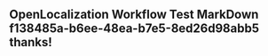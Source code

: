 <properties
ms.topic="hero-topic"
ms.test1="hero-topic"
ms.test2="test"/>


## OpenLocalization Workflow Test MarkDown f138485a-b6ee-48ea-b7e5-8ed26d98abb5 thanks!



<!--HONumber=Aug16_HO4-->


